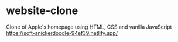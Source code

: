 # website-clone
Clone of Apple's homepage using HTML, CSS and vanilla JavaScript
https://soft-snickerdoodle-94ef39.netlify.app/
